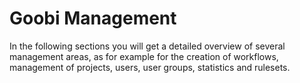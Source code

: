 # Goobi Management

In the following sections you will get a detailed overview of several management areas, as for example for the creation of workflows, management of projects, users, user groups, statistics and rulesets.